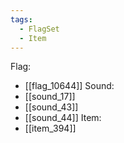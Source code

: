 ```yaml
---
tags:
  - FlagSet
  - Item
---
```

Flag:
- [[flag_10644]]
Sound:
- [[sound_17]]
- [[sound_43]]
- [[sound_44]]
Item:
- [[item_394]]
